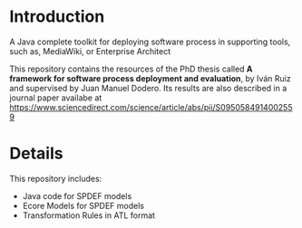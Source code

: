 # Introduction
A Java complete toolkit for deploying software process in supporting tools, such as, MediaWiki, or Enterprise Architect

This repository contains the resources of the PhD thesis called **A framework for software process deployment and evaluation**, by Iván Ruiz and supervised by Juan Manuel Dodero. Its results are also 
described in a journal paper availabe at https://www.sciencedirect.com/science/article/abs/pii/S0950584914002559

# Details
This repository includes:

- Java code for SPDEF models
- Ecore Models for SPDEF models
- Transformation Rules in ATL format
